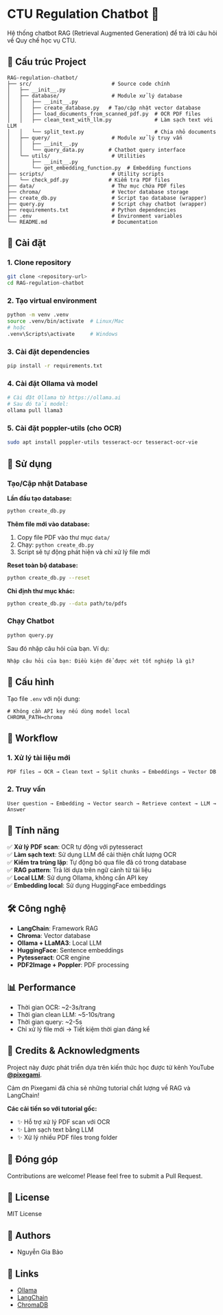 # CTU Regulation Chatbot 🤖

Hệ thống chatbot RAG (Retrieval Augmented Generation) để trả lời câu hỏi về Quy chế học vụ CTU.

## 📁 Cấu trúc Project

```
RAG-regulation-chatbot/
├── src/                          # Source code chính
│   ├── __init__.py
│   ├── database/                 # Module xử lý database
│   │   ├── __init__.py
│   │   ├── create_database.py   # Tạo/cập nhật vector database
│   │   ├── load_documents_from_scanned_pdf.py  # OCR PDF files
│   │   ├── clean_text_with_llm.py              # Làm sạch text với LLM
│   │   └── split_text.py                       # Chia nhỏ documents
│   ├── query/                    # Module xử lý truy vấn
│   │   ├── __init__.py
│   │   └── query_data.py        # Chatbot query interface
│   └── utils/                    # Utilities
│       ├── __init__.py
│       └── get_embedding_function.py  # Embedding functions
├── scripts/                      # Utility scripts
│   └── check_pdf.py             # Kiểm tra PDF files
├── data/                         # Thư mục chứa PDF files
├── chroma/                       # Vector database storage
├── create_db.py                  # Script tạo database (wrapper)
├── query.py                      # Script chạy chatbot (wrapper)
├── requirements.txt              # Python dependencies
├── .env                          # Environment variables
└── README.md                     # Documentation

```

## 🚀 Cài đặt

### 1. Clone repository
```bash
git clone <repository-url>
cd RAG-regulation-chatbot
```

### 2. Tạo virtual environment
```bash
python -m venv .venv
source .venv/bin/activate  # Linux/Mac
# hoặc
.venv\Scripts\activate     # Windows
```

### 3. Cài đặt dependencies
```bash
pip install -r requirements.txt
```

### 4. Cài đặt Ollama và model
```bash
# Cài đặt Ollama từ https://ollama.ai
# Sau đó tải model:
ollama pull llama3
```

### 5. Cài đặt poppler-utils (cho OCR)
```bash
sudo apt install poppler-utils tesseract-ocr tesseract-ocr-vie
```

## 📖 Sử dụng

### Tạo/Cập nhật Database

**Lần đầu tạo database:**
```bash
python create_db.py
```

**Thêm file mới vào database:**
1. Copy file PDF vào thư mục `data/`
2. Chạy: `python create_db.py`
3. Script sẽ tự động phát hiện và chỉ xử lý file mới

**Reset toàn bộ database:**
```bash
python create_db.py --reset
```

**Chỉ định thư mục khác:**
```bash
python create_db.py --data path/to/pdfs
```

### Chạy Chatbot

```bash
python query.py
```

Sau đó nhập câu hỏi của bạn. Ví dụ:
```
Nhập câu hỏi của bạn: Điều kiện để được xét tốt nghiệp là gì?
```

## 🔧 Cấu hình

Tạo file `.env` với nội dung:
```env
# Không cần API key nếu dùng model local
CHROMA_PATH=chroma
```

## 📝 Workflow

### 1. Xử lý tài liệu mới
```
PDF files → OCR → Clean text → Split chunks → Embeddings → Vector DB
```

### 2. Truy vấn
```
User question → Embedding → Vector search → Retrieve context → LLM → Answer
```

## 🎯 Tính năng

✅ **Xử lý PDF scan**: OCR tự động với pytesseract  
✅ **Làm sạch text**: Sử dụng LLM để cải thiện chất lượng OCR  
✅ **Kiểm tra trùng lặp**: Tự động bỏ qua file đã có trong database  
✅ **RAG pattern**: Trả lời dựa trên ngữ cảnh từ tài liệu  
✅ **Local LLM**: Sử dụng Ollama, không cần API key  
✅ **Embedding local**: Sử dụng HuggingFace embeddings  

## 🛠️ Công nghệ

- **LangChain**: Framework RAG
- **Chroma**: Vector database
- **Ollama + LLaMA3**: Local LLM
- **HuggingFace**: Sentence embeddings
- **Pytesseract**: OCR engine
- **PDF2Image + Poppler**: PDF processing

## 📊 Performance

- Thời gian OCR: ~2-3s/trang
- Thời gian clean LLM: ~5-10s/trang
- Thời gian query: ~2-5s
- Chỉ xử lý file mới → Tiết kiệm thời gian đáng kể

## 🙏 Credits & Acknowledgments

Project này được phát triển dựa trên kiến thức học được từ kênh YouTube [**@pixegami**](https://www.youtube.com/@pixegami).

Cảm ơn Pixegami đã chia sẻ những tutorial chất lượng về RAG và LangChain!

**Các cải tiến so với tutorial gốc:**
- ✨ Hỗ trợ xử lý PDF scan với OCR
- ✨ Làm sạch text bằng LLM
- ✨ Xử lý nhiều PDF files trong folder

## 🤝 Đóng góp

Contributions are welcome! Please feel free to submit a Pull Request.

## 📄 License

MIT License

## 👥 Authors

- Nguyễn Gia Bảo

## 🔗 Links

- [Ollama](https://ollama.ai)
- [LangChain](https://python.langchain.com)
- [ChromaDB](https://www.trychroma.com)
